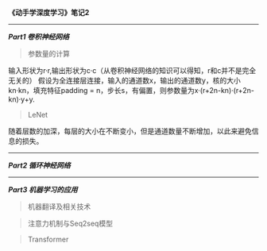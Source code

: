 **《动手学深度学习》笔记2**  
***  
***Part1 卷积神经网络***  
>参数量的计算  
  
输入形状为r·r,输出形状为c·c（从卷积神经网络的知识可以得知，r和c并不是完全无关的）
假设为全连接层连接，输入的通道数x，输出的通道数y，核的大小kn·kn，填充特征padding = n，步长s，有偏置，则参数量为x·(r+2n-kn)·(r+2n-kn)·y+y.  
>LeNet  
  
随着层数的加深，每层的大小在不断变小，但是通道数量不断增加，以此来避免信息的损失。  
***  
***Part2 循环神经网络***  

***  
***Part3 机器学习的应用***  
>机器翻译及相关技术  

>注意力机制与Seq2seq模型  

>Transformer

